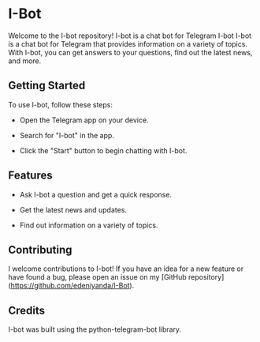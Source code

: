 # I-Bot
Welcome to the I-bot repository! I-bot is a chat bot for Telegram
I-bot
I-bot is a chat bot for Telegram that provides information on a variety of topics. With I-bot, you can get answers to your questions, find out the latest news, and more.

## Getting Started
To use I-bot, follow these steps:

- Open the Telegram app on your device.

- Search for "I-bot" in the app.

- Click the "Start" button to begin chatting with I-bot.

## Features
- Ask I-bot a question and get a quick response.

- Get the latest news and updates.

- Find out information on a variety of topics.


## Contributing

I welcome contributions to I-bot! If you have an idea for a new feature or have found a bug, please open an issue on my [GitHub repository] (https://github.com/edeniyanda/I-Bot).

## Credits

I-bot was built using the python-telegram-bot library.





